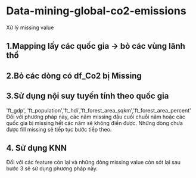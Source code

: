 # Data-mining-global-co2-emissions
Xử lý missing value
## 1.Mapping lấy các quốc gia -> bỏ các vùng lãnh thổ
## 2.Bỏ các dòng có df_Co2 bị Missing
## 3.Sử dụng nội suy tuyến tính theo quốc gia
'ft_gdp', 'ft_population','ft_hdi','ft_forest_area_sqkm','ft_forest_area_percent' 
Đối với phương pháp này, các năm missing đầu cuối chuỗi năm hoặc các quốc gia bị missing hết các năm sẽ không điền được. Những dòng chưa được fill missing sẽ tiếp tục bước tiếp theo.
## 4. Sử dụng KNN
Đối với các feature còn lại và những dòng missing value còn sót lại sau bước 3 sẽ sử dụng phương pháp này.

